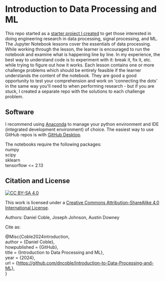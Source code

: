 # Introduction to Data Processing and ML

This repo started as a [starter project I created](https://github.com/ARTS-Laboratory/Data-Processing-and-ML-Starter-Project) to get those interested in doing engineering research in data processing, signal processing, and ML. The Jupyter Notebook lessons cover the essentials of data processing. While working through the lesson, the learner is encouraged to run the notebook and examine what is happening line by line. In my experience, the best way to understand code is to experiment with it: break it, fix it, etc. while trying to figure out how it works. Each lesson contains one or more challenge problems which should be entirely feasible if the learner understands the content of the notebook. They are good a good opportunity to test your comprehension and work on 'connecting the dots' in the same way you'll need to when performing research - but if you are stuck, I created a separate repo with the solutions to each challenge problem.

## Software

I recommend using [Anaconda](https://www.anaconda.com/download) to manage your python environment and IDE (integrated development environment) of choice.
The easiest way to use GitHub repos is with [GitHub Desktop](https://desktop.github.com/).

The notebooks require the following packages:\
numpy\
scipy\
sklearn\
tensorflow <= 2.13

## Citation and License
[![CC BY-SA 4.0][cc-by-sa-shield]][cc-by-sa]

This work is licensed under a
[Creative Commons Attribution-ShareAlike 4.0 International License][cc-by-sa].

[cc-by-sa]: http://creativecommons.org/licenses/by-sa/4.0/
[cc-by-sa-image]: https://licensebuttons.net/l/by-sa/4.0/88x31.png
[cc-by-sa-shield]: https://img.shields.io/badge/License-CC%20BY--SA%204.0-lightgrey.svg

Authors: Daniel Coble, Joseph Johnson, Austin Downey

Cite as:

@Misc{Coble2024introduction,   
  author = {Daniel Coble},   
  howpublished = {GitHub},  
  title  = {Introduction to Data Processing and ML},   
  year   = {2024},  
  url    = {https://github.com/dncoble/Introduction-to-Data-Processing-and-ML},    
}
